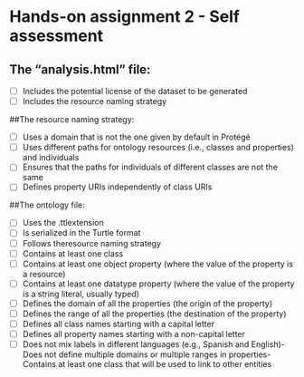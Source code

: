 # Hands-on assignment 2 - Self assessment

## The “analysis.html” file:
- [ ] Includes the potential license of the dataset to be generated
- [ ] Includes the resource naming strategy

##The resource naming strategy:
- [ ] Uses a domain that is not the one given by default in Protégé
- [ ] Uses different paths for ontology resources (i.e., classes and properties) and individuals
- [ ] Ensures that the paths for individuals of different classes are not the same
- [ ] Defines property URIs independently of class URIs

##The ontology file:
- [ ] Uses the .ttlextension
- [ ] Is serialized in the Turtle format
- [ ] Follows theresource naming strategy
- [ ] Contains at least one class
- [ ] Contains at least one object property (where the value of the property is a resource)
- [ ] Contains at least one datatype property (where the value of the property is a string literal, usually typed)
- [ ] Defines the domain of all the properties (the origin of the property)
- [ ] Defines the range of all the properties (the destination of the property)
- [ ] Defines all class names starting with a capital letter
- [ ] Defines all property names starting with a non-capital letter
- [ ] Does not mix labels in different languages (e.g., Spanish and English)-Does not define multiple domains or multiple ranges in properties-Contains at least one class that will be used to link to other entities

